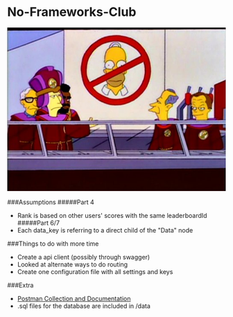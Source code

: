 # No-Frameworks-Club

![No-Homers-Club](https://github.com/itsmattli/No-Frameworks-Club/blob/develop/images/nhc.jpg?raw=true)

###Assumptions
#####Part 4
- Rank is based on other users' scores with the same leaderboardId
#####Part 6/7
- Each data_key is referring to a direct child of the "Data" node
    
###Things to do with more time
- Create a api client (possibly through swagger)
- Looked at alternate ways to do routing
- Create one configuration file with all settings and keys
    
###Extra
- [Postman Collection and Documentation](https://documenter.getpostman.com/view/1994094/collection/7Ln9MzC)
- .sql files for the database are included in /data